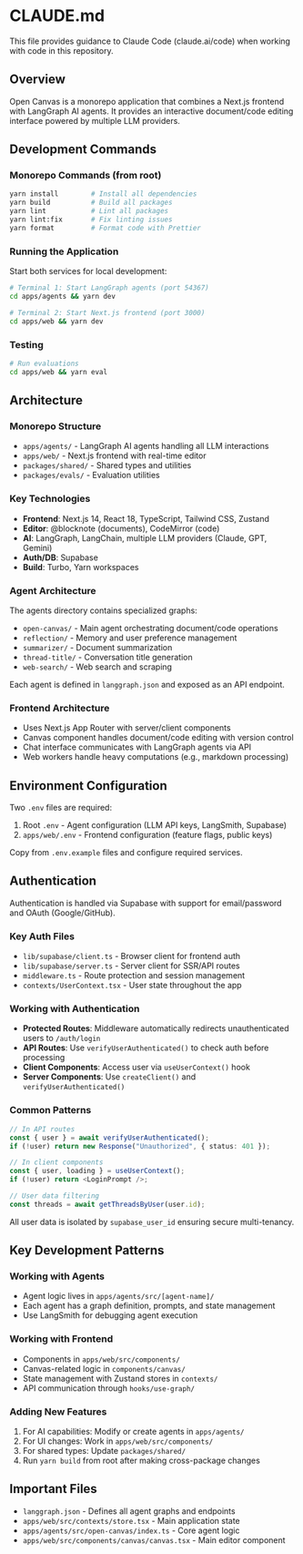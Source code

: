 # CLAUDE.md

This file provides guidance to Claude Code (claude.ai/code) when working with code in this repository.

## Overview

Open Canvas is a monorepo application that combines a Next.js frontend with LangGraph AI agents. It provides an interactive document/code editing interface powered by multiple LLM providers.

## Development Commands

### Monorepo Commands (from root)
```bash
yarn install        # Install all dependencies
yarn build          # Build all packages
yarn lint           # Lint all packages
yarn lint:fix       # Fix linting issues
yarn format         # Format code with Prettier
```

### Running the Application
Start both services for local development:
```bash
# Terminal 1: Start LangGraph agents (port 54367)
cd apps/agents && yarn dev

# Terminal 2: Start Next.js frontend (port 3000)
cd apps/web && yarn dev
```

### Testing
```bash
# Run evaluations
cd apps/web && yarn eval
```

## Architecture

### Monorepo Structure
- `apps/agents/` - LangGraph AI agents handling all LLM interactions
- `apps/web/` - Next.js frontend with real-time editor
- `packages/shared/` - Shared types and utilities
- `packages/evals/` - Evaluation utilities

### Key Technologies
- **Frontend**: Next.js 14, React 18, TypeScript, Tailwind CSS, Zustand
- **Editor**: @blocknote (documents), CodeMirror (code)
- **AI**: LangGraph, LangChain, multiple LLM providers (Claude, GPT, Gemini)
- **Auth/DB**: Supabase
- **Build**: Turbo, Yarn workspaces

### Agent Architecture
The agents directory contains specialized graphs:
- `open-canvas/` - Main agent orchestrating document/code operations
- `reflection/` - Memory and user preference management
- `summarizer/` - Document summarization
- `thread-title/` - Conversation title generation
- `web-search/` - Web search and scraping

Each agent is defined in `langgraph.json` and exposed as an API endpoint.

### Frontend Architecture
- Uses Next.js App Router with server/client components
- Canvas component handles document/code editing with version control
- Chat interface communicates with LangGraph agents via API
- Web workers handle heavy computations (e.g., markdown processing)

## Environment Configuration

Two `.env` files are required:
1. Root `.env` - Agent configuration (LLM API keys, LangSmith, Supabase)
2. `apps/web/.env` - Frontend configuration (feature flags, public keys)

Copy from `.env.example` files and configure required services.

## Authentication

Authentication is handled via Supabase with support for email/password and OAuth (Google/GitHub).

### Key Auth Files
- `lib/supabase/client.ts` - Browser client for frontend auth
- `lib/supabase/server.ts` - Server client for SSR/API routes
- `middleware.ts` - Route protection and session management
- `contexts/UserContext.tsx` - User state throughout the app

### Working with Authentication
- **Protected Routes**: Middleware automatically redirects unauthenticated users to `/auth/login`
- **API Routes**: Use `verifyUserAuthenticated()` to check auth before processing
- **Client Components**: Access user via `useUserContext()` hook
- **Server Components**: Use `createClient()` and `verifyUserAuthenticated()`

### Common Patterns
```typescript
// In API routes
const { user } = await verifyUserAuthenticated();
if (!user) return new Response("Unauthorized", { status: 401 });

// In client components
const { user, loading } = useUserContext();
if (!user) return <LoginPrompt />;

// User data filtering
const threads = await getThreadsByUser(user.id);
```

All user data is isolated by `supabase_user_id` ensuring secure multi-tenancy.

## Key Development Patterns

### Working with Agents
- Agent logic lives in `apps/agents/src/[agent-name]/`
- Each agent has a graph definition, prompts, and state management
- Use LangSmith for debugging agent execution

### Working with Frontend
- Components in `apps/web/src/components/`
- Canvas-related logic in `components/canvas/`
- State management with Zustand stores in `contexts/`
- API communication through `hooks/use-graph/`

### Adding New Features
1. For AI capabilities: Modify or create agents in `apps/agents/`
2. For UI changes: Work in `apps/web/src/components/`
3. For shared types: Update `packages/shared/`
4. Run `yarn build` from root after making cross-package changes

## Important Files
- `langgraph.json` - Defines all agent graphs and endpoints
- `apps/web/src/contexts/store.tsx` - Main application state
- `apps/agents/src/open-canvas/index.ts` - Core agent logic
- `apps/web/src/components/canvas/canvas.tsx` - Main editor component
